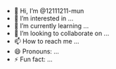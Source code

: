 - 👋 Hi, I’m @12111211-mun
- 👀 I’m interested in ...
- 🌱 I’m currently learning ...
- 💞️ I’m looking to collaborate on ...
- 📫 How to reach me ...
- 😄 Pronouns: ...
- ⚡ Fun fact: ...

<!---
12111211-mun/12111211-mun is a ✨ special ✨ repository because its `README.md` (this file) appears on your GitHub profile.
You can click the Preview link to take a look at your changes.
--->
